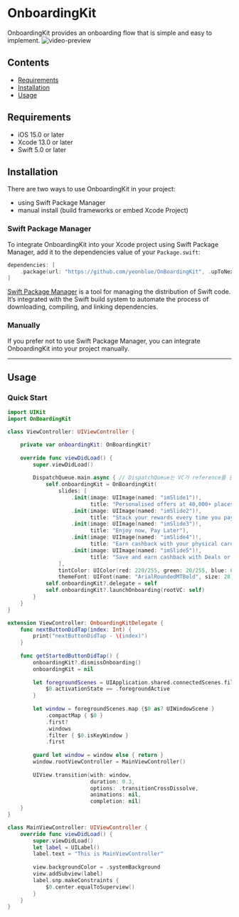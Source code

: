 # OnboardingKit

OnboardingKit provides an onboarding flow that is simple and easy to implement.
![video-preview](https://github.com/yeonblue/OnBoardingKit/raw/Main/sample.gif)

## Contents

- [Requirements](#requirements)
- [Installation](#installation)
- [Usage](#usage)

## Requirements

- iOS 15.0 or later
- Xcode 13.0 or later
- Swift 5.0 or later


## Installation
There are two ways to use OnboardingKit in your project:
- using Swift Package Manager
- manual install (build frameworks or embed Xcode Project)

### Swift Package Manager

To integrate OnboardingKit into your Xcode project using Swift Package Manager, add it to the dependencies value of your `Package.swift`:

```swift
dependencies: [
    .package(url: "https://github.com/yeonblue/OnBoardingKit", .upToNextMajor(from: "1.0.0"))
]
```

[Swift Package Manager](https://swift.org/package-manager/) is a tool for managing the distribution of Swift code. It’s integrated with the Swift build system to automate the process of downloading, compiling, and linking dependencies.

### Manually

If you prefer not to use Swift Package Manager, you can integrate OnboardingKit into your project manually.

---

## Usage

### Quick Start

```swift
import UIKit
import OnBoardingKit

class ViewController: UIViewController {

    private var onboardingKit: OnBoardingKit?
    
    override func viewDidLoad() {
        super.viewDidLoad()
        
        DispatchQueue.main.async { // DispatchQueue는 VC가 reference를 관리하지 않으므로 strong self로 써도 상관없음
            self.onboardingKit = OnBoardingKit(
                slides: [
                    .init(image: UIImage(named: "imSlide1")!,
                          title: "Personalised offers at 40,000+ places"),
                    .init(image: UIImage(named: "imSlide2")!,
                          title: "Stack your rewards every time you pay"),
                    .init(image: UIImage(named: "imSlide3")!,
                          title: "Enjoy now, Pay Later"),
                    .init(image: UIImage(named: "imSlide4")!,
                          title: "Earn cashback with your physical card"),
                    .init(image: UIImage(named: "imSlide5")!,
                          title: "Save and earn cashback with Deals or eCards")
                ],
                tintColor: UIColor(red: 220/255, green: 20/255, blue: 60/255, alpha: 1.0),
                themeFont: UIFont(name: "ArialRoundedMTBold", size: 28)!)
            self.onboardingKit?.delegate = self
            self.onboardingKit?.launchOnboarding(rootVC: self)
        }
    }
}

extension ViewController: OnboardingKitDelegate {
    func nextButtonDidTap(index: Int) {
        print("nextButtonDidTap - \(index)")
    }
    
    func getStartedButtonDidTap() {
        onboardingKit?.dismissOnboarding()
        onboardingKit = nil
        
        let foregroundScenes = UIApplication.shared.connectedScenes.filter {
            $0.activationState == .foregroundActive
        }
        
        let window = foregroundScenes.map {$0 as? UIWindowScene }
            .compactMap { $0 }
            .first?
            .windows
            .filter { $0.isKeyWindow }
            .first
        
        guard let window = window else { return }
        window.rootViewController = MainViewController()
        
        UIView.transition(with: window,
                          duration: 0.3,
                          options: .transitionCrossDissolve,
                          animations: nil,
                          completion: nil)
    }
}

class MainViewController: UIViewController {
    override func viewDidLoad() {
        super.viewDidLoad()
        let label = UILabel()
        label.text = "This is MainViewController"
        
        view.backgroundColor = .systemBackground
        view.addSubview(label)
        label.snp.makeConstraints {
            $0.center.equalToSuperview()
        }
    }
}
```
